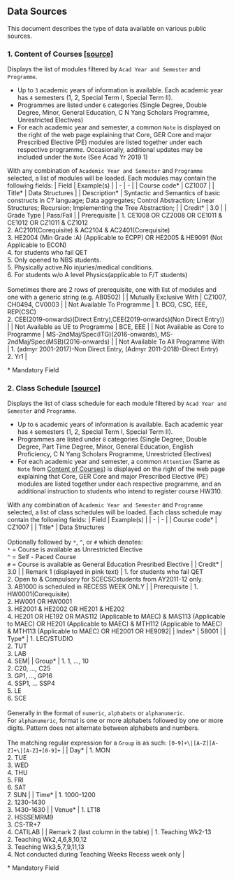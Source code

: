 ## Data Sources

This document describes the type of data available on various public sources.

<a name='content-of-courses'></a>

### 1. Content of Courses [[source]](https://wish.wis.ntu.edu.sg/webexe/owa/aus_subj_cont.main)

Displays the list of modules filtered by `Acad Year and Semester` and `Programme`.
  - Up to `3` academic years of information is available. Each academic year has `4` semesters (1, 2, Special Term I, Special Term II).
  - Programmes are listed under `6` categories (Single Degree, Double Degree, Minor, General Education, C N Yang Scholars Programme, Unrestricted Electives)
  - For each academic year and semester, a common `Note` is displayed on the right of the web page explaining that Core, GER Core and major Prescribed Elective (PE) modules are listed together under each respective programme. Occasionally, additional updates may be included under the `Note` (See Acad Yr 2019 1)

With any combination of `Academic Year and Semester` and `Programme` selected, a list of modules will be loaded. Each modules may contain the following fields:
| Field | Example(s) |
| - | - |
| Course code* | CZ1007 |
| Title* | Data Structures |
| Description* | Syntactic and Semantics of basic constructs in C? language; Data aggregates; Control Abstraction; Linear Structures; Recursion; Implementing the Tree Abstraction; |
| Credit* | 3.0 |
| Grade Type | Pass/Fail |
| Prerequisite | 1. CE1008 OR CZ2008 OR CE1011 & CE1012 OR CZ1011 & CZ1012<br>2. AC2101(Corequisite) & AC2104 & AC2401(Corequisite)<br>3. HE2004 (Min Grade :A) (Applicable to ECPP) OR HE2005 & HE9091 (Not Applicable to ECON)<br>4. for students who fail QET<br>5. Only opened to NBS students.<br>5. Physically active.No injuries/medical conditions.<br>6. For students w/o A level Physics(applicable to F/T students)<br><br>Sometimes there are 2 rows of prerequisite, one with list of modules and one with a generic string (e.g. AB0502) |
| Mutually Exclusive With | CZ1007, CH0494, CV0003 |
| Not Available To Programme | 1. BCG, CSC, EEE, REP(CSC)<br>2. CEE(2019-onwards)(Direct Entry),CEE(2019-onwards)(Non Direct Entry)) |
| Not Available as UE to Programme | BCE, EEE |
| Not Available as Core to Programme | MS-2ndMaj/Spec(ITG)(2016-onwards), MS-2ndMaj/Spec(MSB)(2016-onwards) |
| Not Available To All Programme With | 1. (admyr 2001-2017)-Non Direct Entry, (Admyr 2011-2018)-Direct Entry)<br>2. Yr1 |

\* Mandatory Field

### 2. Class Schedule [[source]](https://wish.wis.ntu.edu.sg/webexe/owa/aus_schedule.main)

Displays the list of class schedule for each module filtered by `Acad Year and Semester` and `Programme`.
  - Up to `6` academic years of information is available. Each academic year has `4` semesters (1, 2, Special Term I, Special Term II).
  - Programmes are listed under `8` categories (Single Degree, Double Degree, Part Time Degree, Minor, General Education, English Proficiency, C N Yang Scholars Programme, Unrestricted Electives)
  - For each academic year and semester, a common `Attention` (Same as `Note` from [Content of Courses](#content-of-courses)) is displayed on the right of the web page explaining that Core, GER Core and major Prescribed Elective (PE) modules are listed together under each respective programme, and an additional instruction to students who intend to register course HW310.

With any combination of `Academic Year and Semester` and `Programme` selected, a list of class schedules will be loaded. Each class schedule may contain the following fields:
| Field | Example(s) |
| - | - |
| Course code* | CZ1007 |
| Title* | Data Structures <br><br>Optionally followed by `*`, `^`, or `#` which denotes:<br>`*` = Course is available as Unrestricted Elective<br>`^` = Self - Paced Course<br>`#` = Course is available as General Education Presribed Elective |
| Credit* | 3.0 |
| Remark 1 (displayed in pink text) | 1. for students who fail QET<br>2. Open to & Compulsory for SCECSCstudents from AY2011-12 only.<br>3. AB1000 is scheduled in RECESS WEEK ONLY |
| Prerequisite | 1. HW0001(Corequisite)<br>2. HW001 OR HW0001<br>3. HE2001 & HE2002 OR HE201 & HE202<br>4. HE201 OR HE192 OR MAS112 (Applicable to MAEC) & MAS113 (Applicable to MAEC) OR HE201 (Applicable to MAEC) & MTH112 (Applicable to MAEC) & MTH113 (Applicable to MAEC) OR HE2001 OR HE9092|
| Index* | 58001 |
| Type* | 1. LEC/STUDIO<br>2. TUT<br>3. LAB<br>4. SEM|
| Group* | 1. 1, ..., 10<br>2. C20, ..., C25<br>3. GP1, ..., GP16<br>4. SSP1, ... SSP4<br>5. LE<br>6. SCE<br><br>Generally in the format of `numeric`, `alphabets` or `alphanumeric`.<br>For `alphanumeric`, format is one or more alphabets followed by one or more digits. Pattern does not alternate between alphabets and numbers.<br><br>The matching regular expression for a `Group` is as such: `[0-9]+\|[A-Z][A-Z]+\|[A-Z]+[0-9]+` |
| Day* | 1. MON<br>2. TUE<br>3. WED<br>4. THU<br>5. FRI<br>6. SAT<br>7. SUN |
| Time* | 1. 1000-1200<br>2. 1230-1430<br>3. 1430-1630 |
| Venue* | 1. LT18<br>2. HSSSEMRM9<br>3. CS-TR+7<br>4. CATILAB |
| Remark 2 (last column in the table) | 1. Teaching Wk2-13<br>2. Teaching Wk2,4,6,8,10,12<br>3. Teaching Wk3,5,7,9,11,13<br>4. Not conducted during Teaching Weeks Recess week only |

\* Mandatory Field
